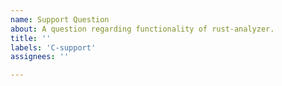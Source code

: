 ```yaml
---
name: Support Question
about: A question regarding functionality of rust-analyzer.
title: ''
labels: 'C-support'
assignees: ''

---
```

